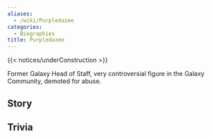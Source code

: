 ```yaml
---
aliases:
  - /wiki/Purpledazee
categories:
  - Biographies
title: Purpledazee
---
```


{{< notices/underConstruction >}}

Former Galaxy Head of Staff, very controversial figure in the Galaxy Community, demoted for abuse.

## Story

## Trivia
